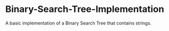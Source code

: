 # Binary-Search-Tree-Implementation
A basic implementation of a Binary Search Tree that contains strings.
